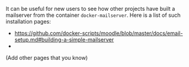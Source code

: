 It can be useful for new users to see how other projects have built a mailserver from the container `docker-mailserver`.
Here is a list of such installation pages:
 - https://github.com/docker-scripts/moodle/blob/master/docs/email-setup.md#building-a-simple-mailserver
 - 

(Add other pages that you know)